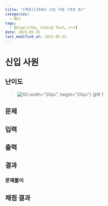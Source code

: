 ```yaml
---
title: "[백준][1946] 신입 사원 (작성 중)"
categories:
  - BOJ
tags:
  - [Algorithm, Coding Test, C++]
date: 2023-05-31
last_modified_at: 2023-05-31
---
```


# 신입 사원
## 난이도
> ![10](https://github.com/ihmmaru99/ihmmaru99.github.io/assets/109266664/1725e8ac-be34-44d1-a4db-174d0a2cd0dd){:width="20px", height="20px"} <span style="color:#585858"> 실버 1</span>

## 문제

## 입력

## 출력

## 결과

### 문제풀이

## 채점 결과